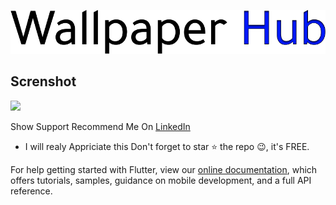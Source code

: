    
   
   ![](pic2.png)




## Screnshot

   ![](pic.png)
    
    
    


Show Support
Recommend Me On [LinkedIn](https://www.linkedin.com/in/tushar-nikam-a29a97131/) 
- I will realy Appriciate this
Don't forget to star ⭐ the repo 😉, it's FREE.






For help getting started with Flutter, view our
[online documentation](https://flutter.dev/docs), which offers tutorials,
samples, guidance on mobile development, and a full API reference.
 
